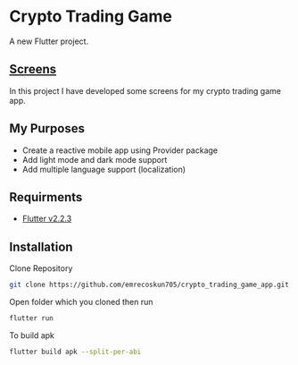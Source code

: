 # Crypto Trading Game

A new Flutter project.

## [Screens]



In this project I have developed some screens for my crypto trading game app.

## My Purposes
- Create a reactive mobile app using Provider package
- Add light mode and dark mode support
- Add multiple language support (localization)


## Requirments
- [Flutter v2.2.3]


## Installation

Clone Repository

```sh
git clone https://github.com/emrecoskun705/crypto_trading_game_app.git
```

Open folder which you cloned then run

```sh
flutter run
```

To build apk
```sh
flutter build apk --split-per-abi
```



[Flutter v2.2.3]: <https://flutter.dev/docs/get-started/install>
[Screens]: <https://github.com/emrecoskun705/crypto_trading_game_app/tree/master/screen_images>
